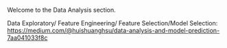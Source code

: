 Welcome to the Data Analysis section. 

Data Exploratory/ Feature Engineering/ Feature Selection/Model Selection: https://medium.com/@huishuanghsu/data-analysis-and-model-prediction-7aa041033f8c
